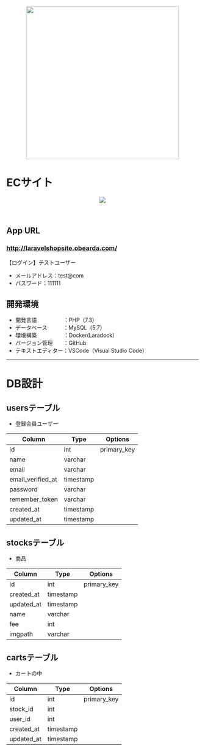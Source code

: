 <p align="center"><img src="https://res.cloudinary.com/dtfbvvkyp/image/upload/v1566331377/laravel-logolockup-cmyk-red.svg" width="400"></p>



<h1 align="left">ECサイト</h1>
<p align="center">
  <img src="https://user-images.githubusercontent.com/56929408/91583534-550f9800-e98c-11ea-8bd3-971b94fb77d9.png">
</p>
<br>

##  App URL

### **http://laravelshopsite.obearda.com/**
【ログイン】テストユーザー
- メールアドレス：test@com
- パスワード：111111

##  開発環境

- 開発言語　　　　　：PHP（7.3）
- データベース　　　：MySQL（5.7）
- 環境構築　　　　　：Docker(Laradock）
- バージョン管理　　：GitHub
- テキストエディター：VSCode（Visual Studio Code）

---

# DB設計
## usersテーブル
- 登録会員ユーザー

|Column|Type|Options|
|------|----|-------|
|id|int|primary_key|
|name|varchar||
|email|varchar||
|email_verified_at|timestamp||
|password|varchar||
|remember_token|varchar||
|created_at|timestamp||
|updated_at|timestamp||

## stocksテーブル
- 商品

|Column|Type|Options|
|------|----|-------|
|id|int|primary_key|
|created_at|timestamp||
|updated_at|timestamp||
|name|varchar||
|fee|int||
|imgpath|varchar||

## cartsテーブル
- カートの中

|Column|Type|Options|
|------|----|-------|
|id|int|primary_key|
|stock_id|int||
|user_id|int||
|created_at|timestamp||
|updated_at|timestamp||
